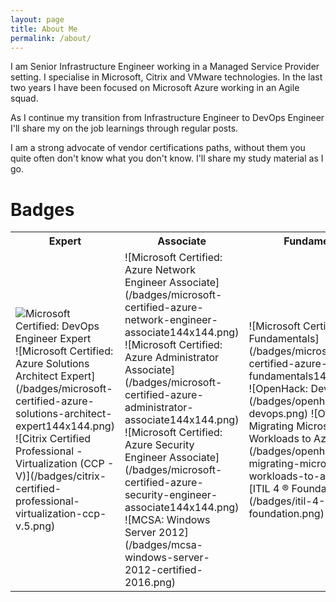 ```yaml
---
layout: page
title: About Me
permalink: /about/
---
```


I am Senior Infrastructure Engineer working in a Managed Service Provider setting. 
I specialise in Microsoft, Citrix and VMware technologies.
In the last two years I have been focused on Microsoft Azure working in an Agile squad.

As I continue my transition from Infrastructure Engineer to DevOps Engineer I'll share my on the job learnings through regular posts. 

I am a strong advocate of vendor certifications paths, without them you quite often don't know what you don't know. I'll share my study material as I go.

# Badges
<table>
  <tr>
    <th>Expert</th>
    <th>Associate</th>
    <th>Fundamental</th>
  </tr>
  <tr>
    <td>
    <img src="/badges/microsoft-certified-devops-engineer-expert144x144.png" alt="Microsoft Certified: DevOps Engineer Expert">
    ![Microsoft Certified: Azure Solutions Architect Expert](/badges/microsoft-certified-azure-solutions-architect-expert144x144.png)
    ![Citrix Certified Professional - Virtualization (CCP - V)](/badges/citrix-certified-professional-virtualization-ccp-v.5.png)
    </td>
    <td>
    ![Microsoft Certified: Azure Network Engineer Associate](/badges/microsoft-certified-azure-network-engineer-associate144x144.png)
    ![Microsoft Certified: Azure Administrator Associate](/badges/microsoft-certified-azure-administrator-associate144x144.png)
    ![Microsoft Certified: Azure Security Engineer Associate](/badges/microsoft-certified-azure-security-engineer-associate144x144.png)
    ![MCSA: Windows Server 2012](/badges/mcsa-windows-server-2012-certified-2016.png)
    </td>
    <td>
    ![Microsoft Certified: Azure Fundamentals](/badges/microsoft-certified-azure-fundamentals144x144.png)
    ![OpenHack: DevOps](/badges/openhack-devops.png)
    ![OpenHack: Migrating Microsoft Workloads to Azure](/badges/openhack-migrating-microsoft-workloads-to-azure.png)
    ![ITIL 4 ® Foundation](/badges/itil-4-foundation.png)
    </td>
  </tr>
</table>









